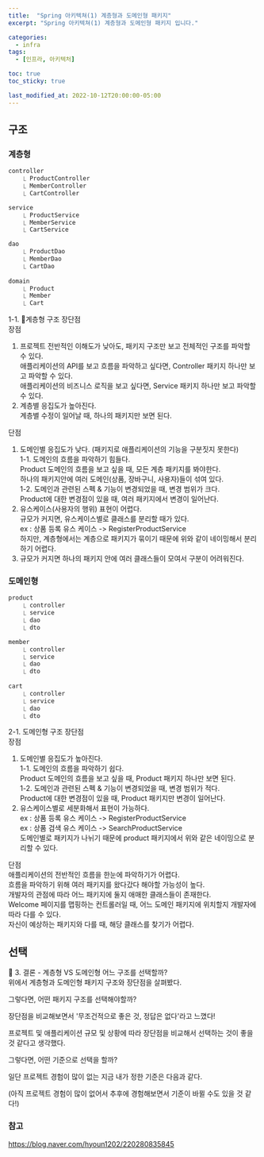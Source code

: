 ```yaml
---
title:  "Spring 아키텍쳐(1) 계층형과 도메인형 패키지"
excerpt: "Spring 아키텍쳐(1) 계층형과 도메인형 패키지 입니다."

categories:
  - infra
tags:
  - [인프라, 아키텍처]

toc: true
toc_sticky: true

last_modified_at: 2022-10-12T20:00:00-05:00
---
```



## 구조
### 계층형
```bash
controller
	⎿ ProductController
	⎿ MemberController
	⎿ CartController

service
	⎿ ProductService
	⎿ MemberService
	⎿ CartService

dao
	⎿ ProductDao
	⎿ MemberDao
	⎿ CartDao
   
domain
	⎿ Product
	⎿ Member
	⎿ Cart

```

1-1. 계층형 구조 장단점  
장점  
1. 프로젝트 전반적인 이해도가 낮아도, 패키지 구조만 보고 전체적인 구조를 파악할 수 있다.  
애플리케이션의 API를 보고 흐름을 파악하고 싶다면, Controller 패키지 하나만 보고 파악할 수 있다.  
애플리케이션의 비즈니스 로직을 보고 싶다면, Service 패키지 하나만 보고 파악할 수 있다.  
2. 계층별 응집도가 높아진다.   
계층별 수정이 일어날 때, 하나의 패키지만 보면 된다.  
    

단점  
1. 도메인별 응집도가 낮다. (패키지로 애플리케이션의 기능을 구분짓지 못한다)  
1-1. 도메인의 흐름을 파악하기 힘들다.  
Product 도메인의 흐름을 보고 싶을 때, 모든 계층 패키지를 봐야한다.  
하나의 패키지안에 여러 도메인(상품, 장바구니, 사용자)들이 섞여 있다.  
1-2. 도메인과 관련된 스펙 & 기능이 변경되었을 때, 변경 범위가 크다.  
Product에 대한 변경점이 있을 때, 여러 패키지에서 변경이 일어난다.   
2. 유스케이스(사용자의 행위) 표현이 어렵다.  
규모가 커지면, 유스케이스별로 클래스를 분리할 때가 있다.  
ex : 상품 등록 유스 케이스 -> RegisterProductService  
하지만, 계층형에서는 계층으로 패키지가 묶이기 때문에 위와 같이 네이밍해서 분리하기 어렵다.  
3. 규모가 커지면 하나의 패키지 안에 여러 클래스들이 모여서 구분이 어려워진다.   


### 도메인형
```bash
product
	⎿ controller
	⎿ service
	⎿ dao
	⎿ dto

member
	⎿ controller
	⎿ service
	⎿ dao
	⎿ dto
    
cart
	⎿ controller
	⎿ service
	⎿ dao
	⎿ dto

```

2-1. 도메인형 구조 장단점  
장점  
1. 도메인별 응집도가 높아진다.   
1-1. 도메인의 흐름을 파악하기 쉽다.  
Product 도메인의 흐름을 보고 싶을 때, Product 패키지 하나만 보면 된다.  
1-2. 도메인과 관련된 스펙 & 기능이 변경되었을 때, 변경 범위가 적다.  
Product에 대한 변경점이 있을 때, Product 패키지만 변경이 일어난다.  
2. 유스케이스별로 세분화해서 표현이 가능하다.  
ex : 상품 등록 유스 케이스 -> RegisterProductService  
ex : 상품 검색 유스 케이스 -> SearchProductService  
도메인별로 패키지가 나뉘기 때문에 product 패키지에서 위와 같은 네이밍으로 분리할 수 있다.  

단점  
애플리케이션의 전반적인 흐름을 한눈에 파악하기가 어렵다.  
흐름을 파악하기 위해 여러 패키지를 왔다갔다 해야할 가능성이 높다.  
개발자의 관점에 따라 어느 패키지에 둘지 애매한 클래스들이 존재한다.  
Welcome 페이지를 맵핑하는 컨트롤러일 때, 어느 도메인 패키지에 위치할지 개발자에 따라 다를 수 있다.  
자신이 예상하는 패키지와 다를 때, 해당 클래스를 찾기가 어렵다.  

## 선택
🎯 3. 결론 - 계층형 VS 도메인형 어느 구조를 선택할까?  
위에서 계층형과 도메인형 패키지 구조와 장단점을 살펴봤다.  

그렇다면, 어떤 패키지 구조를 선택해야할까?  

장단점을 비교해보면서 '무조건적으로 좋은 것, 정답은 없다'라고 느꼈다!  

프로젝트 및 애플리케이션 규모 및 상황에 따라 장단점을 비교해서 선택하는 것이 좋을 것 같다고 생각했다.  

그렇다면, 어떤 기준으로 선택을 할까?  

일단 프로젝트 경험이 많이 없는 지금 내가 정한 기준은 다음과 같다.  

(아직 프로젝트 경험이 많이 없어서 추후에 경험해보면서 기준이 바뀔 수도 있을 것 같다!)  


### 참고
https://blog.naver.com/hyoun1202/220280835845
